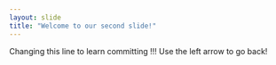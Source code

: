 ```yaml
---
layout: slide
title: "Welcome to our second slide!"
---
```

Changing this line to learn committing !!!
Use the left arrow to go back!
